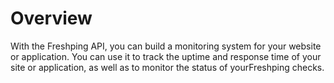# Overview

With the Freshping API, you can build a monitoring system for your website or
application. You can use it to track the uptime and response time of your site
or application, as well as to monitor the status of yourFreshping checks.
